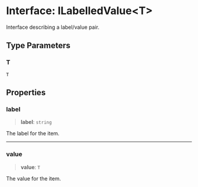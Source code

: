 # Interface: ILabelledValue\<T\>

Interface describing a label/value pair.

## Type Parameters

### T

`T`

## Properties

### label

> **label**: `string`

The label for the item.

***

### value

> **value**: `T`

The value for the item.
